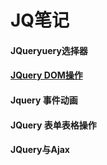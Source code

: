 # JQ笔记
#### JQueryuery选择器  

 

#### [JQuery DOM操作](https://github.com/FnQun/M-JQ/blob/master/DOM/dom.md)

#### Jquery 事件动画  

#### JQuery 表单表格操作  

#### JQuery与Ajax  

